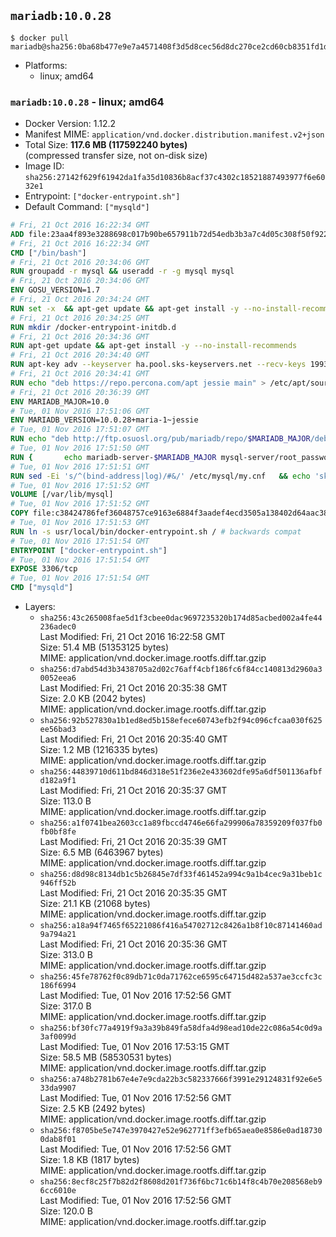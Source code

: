 ## `mariadb:10.0.28`

```console
$ docker pull mariadb@sha256:0ba68b477e9e7a4571408f3d5d8cec56d8dc270ce2cd60cb8351fd1d9a4edaea
```

-	Platforms:
	-	linux; amd64

### `mariadb:10.0.28` - linux; amd64

-	Docker Version: 1.12.2
-	Manifest MIME: `application/vnd.docker.distribution.manifest.v2+json`
-	Total Size: **117.6 MB (117592240 bytes)**  
	(compressed transfer size, not on-disk size)
-	Image ID: `sha256:27142f629f61942da1fa35d10836b8acf37c4302c18521887493977f6e6032e1`
-	Entrypoint: `["docker-entrypoint.sh"]`
-	Default Command: `["mysqld"]`

```dockerfile
# Fri, 21 Oct 2016 16:22:34 GMT
ADD file:23aa4f893e3288698c017b90be657911b72d54edb3b3a7c4d05c308f50f9228f in / 
# Fri, 21 Oct 2016 16:22:34 GMT
CMD ["/bin/bash"]
# Fri, 21 Oct 2016 20:34:06 GMT
RUN groupadd -r mysql && useradd -r -g mysql mysql
# Fri, 21 Oct 2016 20:34:06 GMT
ENV GOSU_VERSION=1.7
# Fri, 21 Oct 2016 20:34:24 GMT
RUN set -x 	&& apt-get update && apt-get install -y --no-install-recommends ca-certificates wget && rm -rf /var/lib/apt/lists/* 	&& wget -O /usr/local/bin/gosu "https://github.com/tianon/gosu/releases/download/$GOSU_VERSION/gosu-$(dpkg --print-architecture)" 	&& wget -O /usr/local/bin/gosu.asc "https://github.com/tianon/gosu/releases/download/$GOSU_VERSION/gosu-$(dpkg --print-architecture).asc" 	&& export GNUPGHOME="$(mktemp -d)" 	&& gpg --keyserver ha.pool.sks-keyservers.net --recv-keys B42F6819007F00F88E364FD4036A9C25BF357DD4 	&& gpg --batch --verify /usr/local/bin/gosu.asc /usr/local/bin/gosu 	&& rm -r "$GNUPGHOME" /usr/local/bin/gosu.asc 	&& chmod +x /usr/local/bin/gosu 	&& gosu nobody true 	&& apt-get purge -y --auto-remove ca-certificates wget
# Fri, 21 Oct 2016 20:34:25 GMT
RUN mkdir /docker-entrypoint-initdb.d
# Fri, 21 Oct 2016 20:34:36 GMT
RUN apt-get update && apt-get install -y --no-install-recommends 		apt-transport-https ca-certificates 		pwgen 	&& rm -rf /var/lib/apt/lists/*
# Fri, 21 Oct 2016 20:34:40 GMT
RUN apt-key adv --keyserver ha.pool.sks-keyservers.net --recv-keys 199369E5404BD5FC7D2FE43BCBCB082A1BB943DB 	&& apt-key adv --keyserver ha.pool.sks-keyservers.net --recv-keys 430BDF5C56E7C94E848EE60C1C4CBDCDCD2EFD2A 	&& apt-key adv --keyserver ha.pool.sks-keyservers.net --recv-keys 4D1BB29D63D98E422B2113B19334A25F8507EFA5
# Fri, 21 Oct 2016 20:34:41 GMT
RUN echo "deb https://repo.percona.com/apt jessie main" > /etc/apt/sources.list.d/percona.list 	&& { 		echo 'Package: *'; 		echo 'Pin: release o=Percona Development Team'; 		echo 'Pin-Priority: 998'; 	} > /etc/apt/preferences.d/percona
# Fri, 21 Oct 2016 20:36:39 GMT
ENV MARIADB_MAJOR=10.0
# Tue, 01 Nov 2016 17:51:06 GMT
ENV MARIADB_VERSION=10.0.28+maria-1~jessie
# Tue, 01 Nov 2016 17:51:07 GMT
RUN echo "deb http://ftp.osuosl.org/pub/mariadb/repo/$MARIADB_MAJOR/debian jessie main" > /etc/apt/sources.list.d/mariadb.list 	&& { 		echo 'Package: *'; 		echo 'Pin: release o=MariaDB'; 		echo 'Pin-Priority: 999'; 	} > /etc/apt/preferences.d/mariadb
# Tue, 01 Nov 2016 17:51:50 GMT
RUN { 		echo mariadb-server-$MARIADB_MAJOR mysql-server/root_password password 'unused'; 		echo mariadb-server-$MARIADB_MAJOR mysql-server/root_password_again password 'unused'; 	} | debconf-set-selections 	&& apt-get update 	&& apt-get install -y 		mariadb-server=$MARIADB_VERSION 		percona-xtrabackup 		socat 	&& rm -rf /var/lib/apt/lists/* 	&& sed -ri 's/^user\s/#&/' /etc/mysql/my.cnf /etc/mysql/conf.d/* 	&& rm -rf /var/lib/mysql && mkdir -p /var/lib/mysql /var/run/mysqld 	&& chown -R mysql:mysql /var/lib/mysql /var/run/mysqld 	&& chmod 777 /var/run/mysqld
# Tue, 01 Nov 2016 17:51:51 GMT
RUN sed -Ei 's/^(bind-address|log)/#&/' /etc/mysql/my.cnf 	&& echo 'skip-host-cache\nskip-name-resolve' | awk '{ print } $1 == "[mysqld]" && c == 0 { c = 1; system("cat") }' /etc/mysql/my.cnf > /tmp/my.cnf 	&& mv /tmp/my.cnf /etc/mysql/my.cnf
# Tue, 01 Nov 2016 17:51:52 GMT
VOLUME [/var/lib/mysql]
# Tue, 01 Nov 2016 17:51:52 GMT
COPY file:c38424786fef36048757ce9163e6884f3aadef4ecd3505a138402d64aac38c4e in /usr/local/bin/ 
# Tue, 01 Nov 2016 17:51:53 GMT
RUN ln -s usr/local/bin/docker-entrypoint.sh / # backwards compat
# Tue, 01 Nov 2016 17:51:54 GMT
ENTRYPOINT ["docker-entrypoint.sh"]
# Tue, 01 Nov 2016 17:51:54 GMT
EXPOSE 3306/tcp
# Tue, 01 Nov 2016 17:51:54 GMT
CMD ["mysqld"]
```

-	Layers:
	-	`sha256:43c265008fae5d1f3cbee0dac9697235320b174d85acbed002a4fe44236adec0`  
		Last Modified: Fri, 21 Oct 2016 16:22:58 GMT  
		Size: 51.4 MB (51353125 bytes)  
		MIME: application/vnd.docker.image.rootfs.diff.tar.gzip
	-	`sha256:d7abd54d3b3438705a2d02c76aff4cbf186fc6f84cc140813d2960a30052eea6`  
		Last Modified: Fri, 21 Oct 2016 20:35:38 GMT  
		Size: 2.0 KB (2042 bytes)  
		MIME: application/vnd.docker.image.rootfs.diff.tar.gzip
	-	`sha256:92b527830a1b1ed8ed5b158efece60743efb2f94c096cfcaa030f625ee56bad3`  
		Last Modified: Fri, 21 Oct 2016 20:35:40 GMT  
		Size: 1.2 MB (1216335 bytes)  
		MIME: application/vnd.docker.image.rootfs.diff.tar.gzip
	-	`sha256:44839710d611bd846d318e51f236e2e433602dfe95a6df501136afbfd182a9f1`  
		Last Modified: Fri, 21 Oct 2016 20:35:37 GMT  
		Size: 113.0 B  
		MIME: application/vnd.docker.image.rootfs.diff.tar.gzip
	-	`sha256:a1f0741bea2603cc1a89fbccd4746e66fa299906a78359209f037fb0fb0bf8fe`  
		Last Modified: Fri, 21 Oct 2016 20:35:39 GMT  
		Size: 6.5 MB (6463967 bytes)  
		MIME: application/vnd.docker.image.rootfs.diff.tar.gzip
	-	`sha256:d8d98c8134db1c5b26845e7df33f461452a994c9a1b4cec9a31beb1c946ff52b`  
		Last Modified: Fri, 21 Oct 2016 20:35:35 GMT  
		Size: 21.1 KB (21068 bytes)  
		MIME: application/vnd.docker.image.rootfs.diff.tar.gzip
	-	`sha256:a18a94f7465f65221086f416a54702712c8426a1b8f10c87141460ad9a794a21`  
		Last Modified: Fri, 21 Oct 2016 20:35:36 GMT  
		Size: 313.0 B  
		MIME: application/vnd.docker.image.rootfs.diff.tar.gzip
	-	`sha256:45fe78762f0c89db71c0da71762ce6595c64715d482a537ae3ccfc3c186f6994`  
		Last Modified: Tue, 01 Nov 2016 17:52:56 GMT  
		Size: 317.0 B  
		MIME: application/vnd.docker.image.rootfs.diff.tar.gzip
	-	`sha256:bf30fc77a4919f9a3a39b849fa58dfa4d98ead10de22c086a54c0d9a3af0099d`  
		Last Modified: Tue, 01 Nov 2016 17:53:15 GMT  
		Size: 58.5 MB (58530531 bytes)  
		MIME: application/vnd.docker.image.rootfs.diff.tar.gzip
	-	`sha256:a748b2781b67e4e7e9cda22b3c582337666f3991e29124831f92e6e533da9907`  
		Last Modified: Tue, 01 Nov 2016 17:52:56 GMT  
		Size: 2.5 KB (2492 bytes)  
		MIME: application/vnd.docker.image.rootfs.diff.tar.gzip
	-	`sha256:f8705be5e747e3970427e52e962771ff3efb65aea0e8586e0ad187300dab8f01`  
		Last Modified: Tue, 01 Nov 2016 17:52:56 GMT  
		Size: 1.8 KB (1817 bytes)  
		MIME: application/vnd.docker.image.rootfs.diff.tar.gzip
	-	`sha256:8ecf8c25f7b82d2f8608d201f736f6bc71c6b14f8c4b70e208568eb96cc6010e`  
		Last Modified: Tue, 01 Nov 2016 17:52:56 GMT  
		Size: 120.0 B  
		MIME: application/vnd.docker.image.rootfs.diff.tar.gzip
